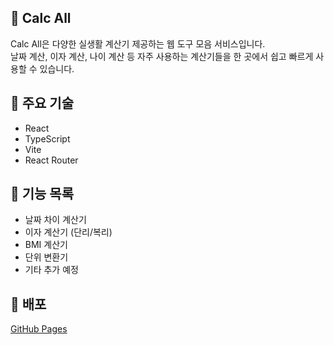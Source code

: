 ## 🧮 Calc All
Calc All은 다양한 실생활 계산기 제공하는 웹 도구 모음 서비스입니다.  
날짜 계산, 이자 계산, 나이 계산 등 자주 사용하는 계산기들을 한 곳에서 쉽고 빠르게 사용할 수 있습니다.


## 🔧 주요 기술

- React
- TypeScript
- Vite
- React Router

## 📌 기능 목록

- 날짜 차이 계산기
- 이자 계산기 (단리/복리)
- BMI 계산기
- 단위 변환기
- 기타 추가 예정

## 🚀 배포

[GitHub Pages](https://kteee.github.io/calc-all)
